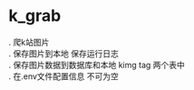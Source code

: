 # k_grab    
. 爬k站图片   
. 保存图片到本地 保存运行日志    
. 保存图片数据到数据库和本地 kimg tag 两个表中   
. 在.env文件配置信息 不可为空    
